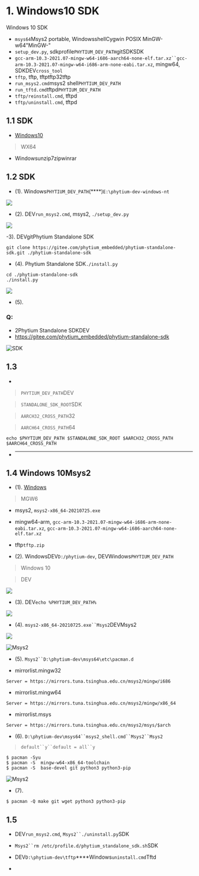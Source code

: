 # 1. Windows10 SDK

Windows 10 SDK
- `msys64`Msys2 portable, WindowsshellCygwin POSIX   MinGW-w64"MinGW-"
- `setup_dev.py`, sdkprofile`PHYTIUM_DEV_PATH`gitSDKSDK
- `gcc-arm-10.3-2021.07-mingw-w64-i686-aarch64-none-elf.tar.xz``gcc-arm-10.3-2021.07-mingw-w64-i686-arm-none-eabi.tar.xz`, mingw64, SDKDEV`cross_tool`
- `tftp`, tftp, tftptftp32tftp
- `run_msys2.cmd`msys2 shell`PHYTIUM_DEV_PATH`
- `run_tftd.cmd`tftpd`PHYTIUM_DEV_PATH`
- `tftp/reinstall.cmd`, tftpd
- `tftp/uninstall.cmd`, tftpd

## 1.1 SDK

- [Windows10](https://pan.baidu.com/s/1V96isNcPq4F7nKi3_8GoGg) 
>WX64

- Windowsunzip7zipwinrar

## 1.2 SDK

- (1). Windows`PHYTIUM_DEV_PATH`(****)`E:\phytium-dev-windows-nt`

![](../../fig/add_path_for_win.png)

- (2). DEV`run_msys2.cmd`, msys2, `./setup_dev.py`

![](../../fig/install_for_mingw.png)

-3). DEVgitPhytium Standalone SDK

```
git clone https://gitee.com/phytium_embedded/phytium-standalone-sdk.git ./phytium-standalone-sdk
```

- (4). Phytium Standalone SDK`./install.py`

```
cd ./phytium-standalone-sdk
./install.py
```

![](../../fig/setup_win.png)

- (5). 

### Q: 

- 2Phytium Standalone SDKDEV
- https://gitee.com/phytium_embedded/phytium-standalone-sdk

![SDK](../../fig/git_url.png)

## 1.3 

- 
> `PHYTIUM_DEV_PATH`DEV

> `STANDALONE_SDK_ROOT`SDK

> `AARCH32_CROSS_PATH`32

> `AARCH64_CROSS_PATH`64

```
echo $PHYTIUM_DEV_PATH $STANDALONE_SDK_ROOT $AARCH32_CROSS_PATH $AARCH64_CROSS_PATH 
```

- ****
## 1.4 Windows 10Msys2

- (1). [Windows](https://pan.baidu.com/s/17WX5hec7t8_ubAKzFCwQAA)

> MGW6

- msys2, `msys2-x86_64-20210725.exe`
- mingw64-arm, `gcc-arm-10.3-2021.07-mingw-w64-i686-arm-none-eabi.tar.xz`, `gcc-arm-10.3-2021.07-mingw-w64-i686-aarch64-none-elf.tar.xz`
- tftp`tftp.zip`

- (2). WindowsDEV`D:/phytium-dev`, DEVWindows`PHYTIUM_DEV_PATH`

> Windows 10

> DEV

![](../../fig/add_path_for_win.png)

- (3). DEV`echo %PHYTIUM_DEV_PATH%`

![](../../fig/check_env_for_win.png)

- (4). `msys2-x86_64-20210725.exe``Msys2`DEVMsys2

![](../../fig/install_msys2.png)

![Msys2](../../fig/installing_msys2.png)

- (5). `Msys2``D:\phytium-dev\msys64\etc\pacman.d`

- mirrorlist.mingw32
```
Server = https://mirrors.tuna.tsinghua.edu.cn/msys2/mingw/i686
```

- mirrorlist.mingw64
```
Server = https://mirrors.tuna.tsinghua.edu.cn/msys2/mingw/x86_64
```

- mirrorlist.msys
```
Server = https://mirrors.tuna.tsinghua.edu.cn/msys2/msys/$arch
```

- (6). `D:\phytium-dev\msys64``msys2_shell.cmd``Msys2``Msys2`

> 

> `default``y``default = all``y`

```
$ pacman -Syu
$ pacman -S  mingw-w64-x86_64-toolchain
$ pacman -S  base-devel git python3 python3-pip
```

![Msys2](../../fig/update_packman.png)

- (7). 
```
$ pacman -Q make git wget python3 python3-pip
```

## 1.5 

- DEV`run_msys2.cmd`, `Msys2``./uninstall.py`SDK

- `Msys2``rm /etc/profile.d/phytium_standalone_sdk.sh`SDK

- DEV`D:\phytium-dev\tftp`****Windows`uninstall.cmd`Tftd

- 